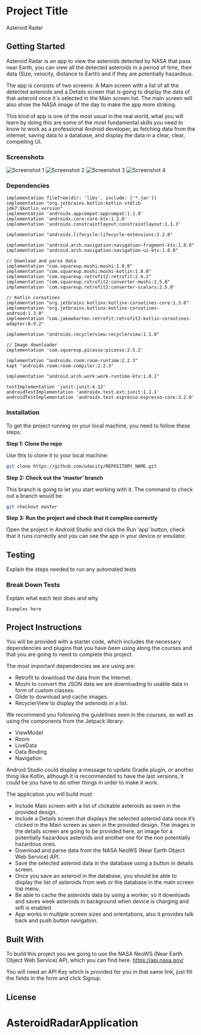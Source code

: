 # Project Title

Asteroid Radar

## Getting Started

Asteroid Radar is an app to view the asteroids detected by NASA that pass near Earth, you can view all the detected asteroids in a period of time, their data (Size, velocity, distance to Earth) and if they are potentially hazardous.

The app is consists of two screens: A Main screen with a list of all the detected asteroids and a Details screen that is going to display the data of that asteroid once it´s selected in the Main screen list. The main screen will also show the NASA image of the day to make the app more striking.

This kind of app is one of the most usual in the real world, what you will learn by doing this are some of the most fundamental skills you need to know to work as a professional Android developer, as fetching data from the internet, saving data to a database, and display the data in a clear, clear, compelling UI.

### Screenshots

![Screenshot 1](starter/screenshots/screen_1.png)
![Screenshot 2](starter/screenshots/screen_2.png)
![Screenshot 3](starter/screenshots/screen_3.png)
![Screenshot 4](starter/screenshots/screen_4.png)

### Dependencies

```
implementation fileTree(dir: 'libs', include: ['*.jar'])
implementation "org.jetbrains.kotlin:kotlin-stdlib-jdk7:$kotlin_version"
implementation 'androidx.appcompat:appcompat:1.1.0'
implementation 'androidx.core:core-ktx:1.2.0'
implementation 'androidx.constraintlayout:constraintlayout:1.1.3'

implementation "androidx.lifecycle:lifecycle-extensions:2.2.0"

implementation "android.arch.navigation:navigation-fragment-ktx:1.0.0"
implementation "android.arch.navigation:navigation-ui-ktx:1.0.0"

// Download and parse data
implementation "com.squareup.moshi:moshi:1.8.0"
implementation "com.squareup.moshi:moshi-kotlin:1.8.0"
implementation "com.squareup.retrofit2:retrofit:2.6.2"
implementation "com.squareup.retrofit2:converter-moshi:2.5.0"
implementation 'com.squareup.retrofit2:converter-scalars:2.5.0'

// Kotlin coroutines
implementation "org.jetbrains.kotlinx:kotlinx-coroutines-core:1.3.0"
implementation "org.jetbrains.kotlinx:kotlinx-coroutines-android:1.3.0"
implementation "com.jakewharton.retrofit:retrofit2-kotlin-coroutines-adapter:0.9.2"

implementation "androidx.recyclerview:recyclerview:1.1.0"

// Image downloader
implementation 'com.squareup.picasso:picasso:2.5.2'

implementation "androidx.room:room-runtime:2.2.3"
kapt "androidx.room:room-compiler:2.2.3"

implementation "android.arch.work:work-runtime-ktx:1.0.1"

testImplementation 'junit:junit:4.12'
androidTestImplementation 'androidx.test.ext:junit:1.1.1'
androidTestImplementation 'androidx.test.espresso:espresso-core:3.2.0'
```

### Installation

To get the project running on your local machine, you need to follow these steps:

**Step 1: Clone the repo**

Use this to clone it to your local machine:
```bash
git clone https://github.com/udacity/REPOSITORY_NAME.git
```

**Step 2: Check out the ‘master’ branch**

This branch is going to let you start working with it. The command to check out a branch would be:

```bash
git checkout master
```

**Step 3: Run the project and check that it compiles correctly**

Open the project in Android Studio and click the Run ‘app’ button, check that it runs correctly and you can see the app in your device or emulator.

## Testing

Explain the steps needed to run any automated tests

### Break Down Tests

Explain what each test does and why

```
Examples here
```
## Project Instructions

You will be provided with a starter code, which includes the necessary dependencies and plugins that you have been using along the courses and that you are going to need to complete this project. 

The most important dependencies we are using are:
- Retrofit to download the data from the Internet.
- Moshi to convert the JSON data we are downloading to usable data in form of custom classes.
- Glide to download and cache images.
- RecyclerView to display the asteroids in a list.

We recommend you following the guidelines seen in the courses, as well as using the components from the Jetpack library:
- ViewModel
- Room
- LiveData
- Data Binding
- Navigation

Android Studio could display a message to update Gradle plugin, or another thing like Kotlin, although it is recommended to have the last versions, it could be you have to do other things in order to make it work.

The application you will build must:
- Include Main screen with a list of clickable asteroids as seen in the provided design.
- Include a Details screen that displays the selected asteroid data once it’s clicked in the Main screen as seen in the provided design. The images in the details screen are going to be provided here, an image for a potentially hazardous asteroids and another one for the non potentially hazardous ones.
- Download and parse data from the NASA NeoWS (Near Earth Object Web Service) API.
- Save the selected asteroid data in the database using a button in details screen.
- Once you save an asteroid in the database, you should be able to display the list of asteroids from web or the database in the main screen top menu.
- Be able to cache the asteroids data by using a worker, so it downloads and saves week asteroids in background when device is charging and wifi is enabled.
- App works in multiple screen sizes and orientations, also it provides talk back and push button navigation.


## Built With

To build this project you are going to use the NASA NeoWS (Near Earth Object Web Service) API, which you can find here.
https://api.nasa.gov/

You will need an API Key which is provided for you in that same link, just fill the fields in the form and click Signup.

## License


# AsteroidRadarApplication
